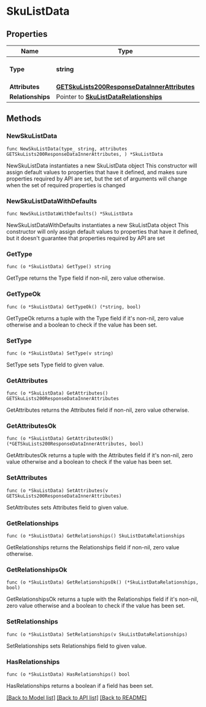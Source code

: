 # SkuListData

## Properties

Name | Type | Description | Notes
------------ | ------------- | ------------- | -------------
**Type** | **string** | The resource&#39;s type | 
**Attributes** | [**GETSkuLists200ResponseDataInnerAttributes**](GETSkuLists200ResponseDataInnerAttributes.md) |  | 
**Relationships** | Pointer to [**SkuListDataRelationships**](SkuListDataRelationships.md) |  | [optional] 

## Methods

### NewSkuListData

`func NewSkuListData(type_ string, attributes GETSkuLists200ResponseDataInnerAttributes, ) *SkuListData`

NewSkuListData instantiates a new SkuListData object
This constructor will assign default values to properties that have it defined,
and makes sure properties required by API are set, but the set of arguments
will change when the set of required properties is changed

### NewSkuListDataWithDefaults

`func NewSkuListDataWithDefaults() *SkuListData`

NewSkuListDataWithDefaults instantiates a new SkuListData object
This constructor will only assign default values to properties that have it defined,
but it doesn't guarantee that properties required by API are set

### GetType

`func (o *SkuListData) GetType() string`

GetType returns the Type field if non-nil, zero value otherwise.

### GetTypeOk

`func (o *SkuListData) GetTypeOk() (*string, bool)`

GetTypeOk returns a tuple with the Type field if it's non-nil, zero value otherwise
and a boolean to check if the value has been set.

### SetType

`func (o *SkuListData) SetType(v string)`

SetType sets Type field to given value.


### GetAttributes

`func (o *SkuListData) GetAttributes() GETSkuLists200ResponseDataInnerAttributes`

GetAttributes returns the Attributes field if non-nil, zero value otherwise.

### GetAttributesOk

`func (o *SkuListData) GetAttributesOk() (*GETSkuLists200ResponseDataInnerAttributes, bool)`

GetAttributesOk returns a tuple with the Attributes field if it's non-nil, zero value otherwise
and a boolean to check if the value has been set.

### SetAttributes

`func (o *SkuListData) SetAttributes(v GETSkuLists200ResponseDataInnerAttributes)`

SetAttributes sets Attributes field to given value.


### GetRelationships

`func (o *SkuListData) GetRelationships() SkuListDataRelationships`

GetRelationships returns the Relationships field if non-nil, zero value otherwise.

### GetRelationshipsOk

`func (o *SkuListData) GetRelationshipsOk() (*SkuListDataRelationships, bool)`

GetRelationshipsOk returns a tuple with the Relationships field if it's non-nil, zero value otherwise
and a boolean to check if the value has been set.

### SetRelationships

`func (o *SkuListData) SetRelationships(v SkuListDataRelationships)`

SetRelationships sets Relationships field to given value.

### HasRelationships

`func (o *SkuListData) HasRelationships() bool`

HasRelationships returns a boolean if a field has been set.


[[Back to Model list]](../README.md#documentation-for-models) [[Back to API list]](../README.md#documentation-for-api-endpoints) [[Back to README]](../README.md)


